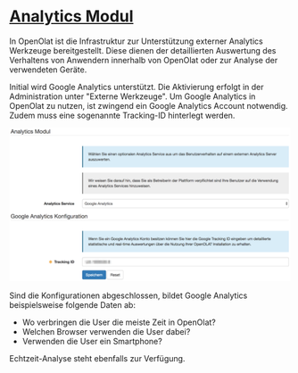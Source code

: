 #  [Analytics Modul](Analytics+Modul.html)

In OpenOlat ist die Infrastruktur zur Unterstützung externer Analytics
Werkzeuge bereitgestellt. Diese dienen der detaillierten Auswertung des
Verhaltens von Anwendern innerhalb von OpenOlat oder zur Analyse der
verwendeten Geräte.

Initial wird Google Analytics unterstützt. Die Aktivierung erfolgt in der
Administration unter "Externe Werkzeuge". Um Google Analytics in OpenOlat zu
nutzen, ist zwingend ein Google Analytics Account notwendig. Zudem muss eine
sogenannte Tracking-ID hinterlegt werden.

![](assets/GoogleAnalytics_DE.png)

Sind die Konfigurationen abgeschlossen, bildet Google Analytics beispielsweise
folgende Daten ab:

  * Wo verbringen die User die meiste Zeit in OpenOlat?
  * Welchen Browser verwenden die User dabei?
  * Verwenden die User ein Smartphone?

Echtzeit-Analyse steht ebenfalls zur Verfügung.

